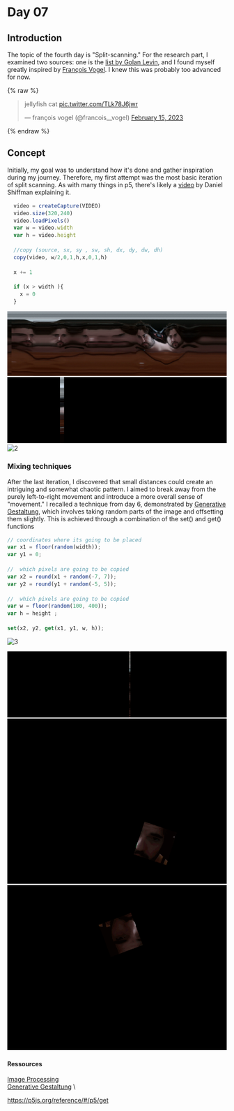 
# Day 07
## Introduction 
The topic of the fourth day is "Split-scanning." For the research part, I examined two sources: one is the [list by Golan Levin](https://flong.com/archive/texts/lists/slit_scan/index.html), and I found myself greatly inspired by [François Vogel](https://twitter.com/francois__vogel). I knew this was probably too advanced for now. 

{% raw %}
<blockquote class="twitter-tweet"><p lang="en" dir="ltr">jellyfish cat <a href="https://t.co/TLk78J6jwr">pic.twitter.com/TLk78J6jwr</a></p>&mdash; françois vogel (@francois__vogel) <a href="https://twitter.com/francois__vogel/status/1625861236742328320?ref_src=twsrc%5Etfw">February 15, 2023</a></blockquote> <script async src="https://platform.twitter.com/widgets.js" charset="utf-8"></script>
{% endraw %}

## Concept
Initially, my goal was to understand how it's done and gather inspiration during my journey. Therefore, my first attempt was the most basic iteration of split scanning. As with many things in p5, there's likely a [video](https://www.youtube.com/watch?v=YqVbuMPIRwY&ab_channel=TheCodingTrain) by Daniel Shiffman explaining it. 

```js
  video = createCapture(VIDEO)
  video.size(320,240)
  video.loadPixels()
  var w = video.width
  var h = video.height

  //copy (source, sx, sy , sw, sh, dx, dy, dw, dh)
  copy(video, w/2,0,1,h,x,0,1,h)
  
  x += 1
  
  if (x > width ){
    x = 0
  }
```

![0](content/day07/slitscan.png)
![1](content/day07/splitscanning_.gif)
![2](content/day07/splitscanning_2.gif)


### Mixing techniques
After the last iteration, I discovered that small distances could create an intriguing and somewhat chaotic pattern. I aimed to break away from the purely left-to-right movement and introduce a more overall sense of "movement." I recalled a technique from day 6, demonstrated by [Generative Gestaltung](https://editor.p5js.org/generative-design/sketches/P_4_1_2_01), which involves taking random parts of the image and offsetting them slightly. This is achieved through a combination of the set() and get() functions


```js
// coordinates where its going to be placed
var x1 = floor(random(width));
var y1 = 0;

//  which pixels are going to be copied
var x2 = round(x1 + random(-7, 7));
var y2 = round(y1 + random(-5, 5));

//  which pixels are going to be copied
var w = floor(random(100, 400));
var h = height ;

set(x2, y2, get(x1, y1, w, h));
```

![3](content/day07/splitscanning_3.gif)



![4](content/day07/splitscanning_4.gif)
![5](content/day07/splitscanning_5.gif)
![6](content/day07/splitscanning_6.gif)


#### Ressources
[Image Processing](https://idmnyu.github.io/p5.js-image/index.html) \
[Generative Gestaltung](http://www.generative-gestaltung.de/2/) \

https://p5js.org/reference/#/p5/get